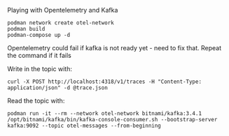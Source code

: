 Playing with Opentelemetry and Kafka 

~~~
podman network create otel-network
podman build
podman-compose up -d 
~~~
Opentelemetry could fail if kafka is not ready yet - need to fix that. Repeat the command if it fails

Write in the topic with:

~~~
curl -X POST http://localhost:4318/v1/traces -H "Content-Type: application/json" -d @trace.json
~~~

Read the topic with:

~~~
podman run -it --rm --network otel-network bitnami/kafka:3.4.1 /opt/bitnami/kafka/bin/kafka-console-consumer.sh --bootstrap-server kafka:9092 --topic otel-messages --from-beginning
~~~


